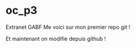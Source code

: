 # oc_p3
Extranet GABF
Me voici sur mon premier repo git !

Et maintenant on modifie depuis github !
